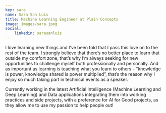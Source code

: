```yaml
---
key: sara
name: Sara San Luis
title: Machine Learning Engineer at Plain Concepts
image: images/sara.jpeg
social:
    linkedin: sarasanluis
---
```

I love learning new things and I’ve been told that I pass this love on to the rest of the team. I strongly believe that there’s no better place to learn that outside my comfort zone, that’s why I’m always seeking for new opportunities to challenge myself both professionally and personally. And as important as learning is teaching what you learn to others – “knowledge is power, knowledge shared is power multiplied”, that’s the reason why I enjoy so much taking part in technical events as a speaker.

Currently working in the latest Artificial Intelligence (Machine Learning and Deep Learning) and Data applications integrating them into working practices and side projects, with a preference for AI for Good projects, as they allow me to use my passion to help people out!




